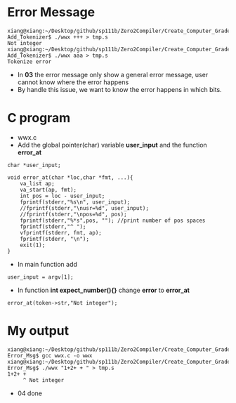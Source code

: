 # **Error Message**
```
xiang@xiang:~/Desktop/github/sp111b/Zero2Compiler/Create_Computer_Grade_Language/03-Add_Tokenizer$ ./wwx +++ > tmp.s
Not integer
xiang@xiang:~/Desktop/github/sp111b/Zero2Compiler/Create_Computer_Grade_Language/03-Add_Tokenizer$ ./wwx aaa > tmp.s
Tokenize error
```
- In **03** the error message only show a general error message, user cannot know where the error happens
- By handle this issue, we want to know the error happens in which bits.

# **C program**
- wwx.c
- Add the global pointer(char) variable **user_input** and the function **error_at**
```
char *user_input;

void error_at(char *loc,char *fmt, ...){
    va_list ap;
    va_start(ap, fmt);
    int pos = loc - user_input;
    fprintf(stderr,"%s\n", user_input);
    //fprintf(stderr,"\nusr=%d", user_input);
    //fprintf(stderr,"\npos=%d", pos);
    fprintf(stderr,"%*s",pos, ""); //print number of pos spaces
    fprintf(stderr,"^ ");
    vfprintf(stderr, fmt, ap);
    fprintf(stderr, "\n");
    exit(1);
}
```
- In main function add
```
user_input = argv[1];
```
- In function **int expect_number(){}** change **error** to **error_at**
```
error_at(token->str,"Not integer");
```
# **My output**
```
xiang@xiang:~/Desktop/github/sp111b/Zero2Compiler/Create_Computer_Grade_Language/04-Error_Msg$ gcc wwx.c -o wwx
xiang@xiang:~/Desktop/github/sp111b/Zero2Compiler/Create_Computer_Grade_Language/04-Error_Msg$ ./wwx "1+2+ + " > tmp.s
1+2+ + 
     ^ Not integer
```
- 04 done
